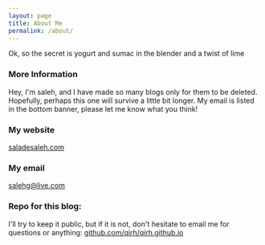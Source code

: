 ```yaml
---
layout: page
title: About Me
permalink: /about/
---
```


Ok, so the secret is yogurt and sumac in the blender and a twist of lime

### More Information
Hey, I'm saleh, and I have made so many blogs only for them to be deleted. Hopefully, perhaps this one will survive a little bit longer. My email is listed in the bottom banner, please let me know what you think!

### My website
  [saladesaleh.com](http://saladesaleh.com)

### My email
  [salehg@live.com](mailto:salehg@live.com)

### Repo for this blog:
 I'll try to keep it public, but if it is not, don't hesitate to email me for questions or anything:
  [github.com/qirh/qirh.github.io](github.com/qirh/qirh.github.io)
